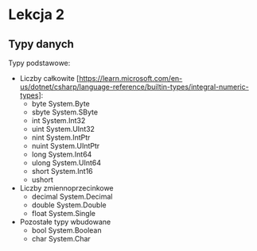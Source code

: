 # Lekcja 2

## Typy danych

Typy podstawowe:
- Liczby całkowite [https://learn.microsoft.com/en-us/dotnet/csharp/language-reference/builtin-types/integral-numeric-types]:
    - byte	System.Byte
    - sbyte	System.SByte
    - int	System.Int32
    - uint	System.UInt32
    - nint	System.IntPtr
    - nuint	System.UIntPtr
    - long	System.Int64
    - ulong	System.UInt64
    - short	System.Int16
    - ushort 
- Liczby zmiennoprzecinkowe
    - decimal System.Decimal
    - double System.Double
    - float	System.Single
- Pozostałe typy wbudowane
    - bool	System.Boolean
    - char	System.Char